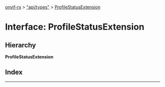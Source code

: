[onvif-rx](../README.md) > ["api/types"](../modules/_api_types_.md) > [ProfileStatusExtension](../interfaces/_api_types_.profilestatusextension.md)

# Interface: ProfileStatusExtension

## Hierarchy

**ProfileStatusExtension**

## Index

---

